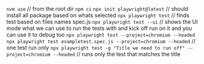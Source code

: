 `nvm use` // from the root dir
`npm ci`
`npx init playwright@latest` // should install all package based on whats selected 
`npx playwright test` // finds test based on files names spec.js
`npx playwright test --ui` // shows the UI mode what we can use to run the tests with and kick off run on it and you can use it to debug too
`npx playwright test --project=chromium --headed`
`npx playwright test exampletest.spec.js --project=chromium --headed` // one test run only
`npx playwright test -g "Title we need to run off" --project=chromium --headed` // runs only the test that matches the title

